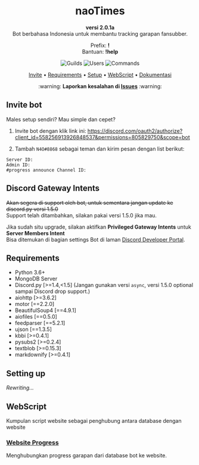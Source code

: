 <h1 align="center">
    naoTimes
</h1>
<p align="center"><b>versi 2.0.1a</b><br>Bot berbahasa Indonesia untuk membantu tracking garapan fansubber.</p>
<p align="center">Prefix: <b>!</b><br/>Bantuan: <b>!help</b></p>
<p align="center"><img src="https://img.shields.io/endpoint?color=%231c7d9a&logo=discord&logoColor=white&style=for-the-badge&url=https%3A%2F%2Fapi.ihateani.me%2Fshield%2Fserver" data-origin="https://img.shields.io/endpoint?color=%231c7d9a&logo=discord&logoColor=white&style=for-the-badge&url=https%3A%2F%2Fapi.ihateani.me%2Fshield%2Fserver" alt="Guilds"> <img src="https://img.shields.io/endpoint?color=%231c7d9a&logo=discord&logoColor=white&style=for-the-badge&url=https%3A%2F%2Fapi.ihateani.me%2Fshield%2Fpengguna" data-origin="https://img.shields.io/endpoint?color=%231c7d9a&logo=discord&logoColor=white&style=for-the-badge&url=https%3A%2F%2Fapi.ihateani.me%2Fshield%2Fpengguna" alt="Users"> <img src="https://img.shields.io/endpoint?color=%231c7d9a&logo=discord&logoColor=white&style=for-the-badge&url=https%3A%2F%2Fapi.ihateani.me%2Fshield%2Fperintah" data-origin="https://img.shields.io/endpoint?color=%231c7d9a&logo=discord&logoColor=white&style=for-the-badge&url=https%3A%2F%2Fapi.ihateani.me%2Fshield%2Fperintah" alt="Commands"></p>

<p align="center">
    <a href="#invite-bot">Invite</a> •
    <a href="#requirements">Requirements</a> •
    <a href="#setting-up">Setup</a> •
    <a href="#webscript">WebScript</a> •
    <a href="https://naotimes.n4o.xyz">Dokumentasi</a>
</p>

<p align="center">:warning: <b>Laporkan kesalahan di <a href="https://github.com/noaione/naoTimes/issues">Issues</a></b> :warning:</p>

## Invite bot
Males setup sendiri? Mau simple dan cepet?

1. Invite bot dengan klik link ini: https://discord.com/oauth2/authorize?client_id=558256913926848537&permissions=805829750&scope=bot

2. Tambah `N4O#8868` sebagai teman dan kirim pesan dengan list berikut:
```
Server ID: 
Admin ID:
#progress announce Channel ID:
```

## Discord Gateway Intents
~~Akan segera di support oleh bot, untuk sementara jangan update ke discord.py versi 1.5.0~~<br>
Support telah ditambahkan, silakan pakai versi 1.5.0 jika mau.

Jika sudah situ upgrade, silakan aktifkan **Privileged Gateway Intents** untuk **Server Members Intent**<br>
Bisa ditemukan di bagian settings Bot di laman [Discord Developer Portal](https://discord.com/developers/).

## Requirements
- Python 3.6+
- MongoDB Server
- Discord.py [>=1.4,<1.5] (Jangan gunakan versi `async`, versi 1.5.0 optional sampai Discord drop support.)
- aiohttp [>=3.6.2]
- motor [==2.2.0]
- BeautifulSoup4 [==4.9.1]
- aiofiles [==0.5.0]
- feedparser [==5.2.1]
- ujson [==1.3.5]
- kbbi [>=0.4.1]
- pysubs2 [>=0.2.4]
- textblob [>=0.15.3]
- markdownify [>=0.4.1]

## Setting up
*Rewriting...*

## WebScript
Kumpulan script website sebagai penghubung antara database dengan website

### [Website Progress](webscript/Website_Progress.md)
Menghubungkan progress garapan dari database bot ke website.
